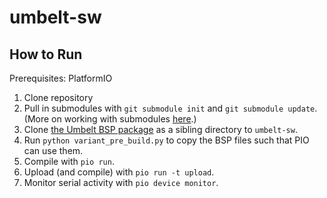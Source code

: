 # umbelt-sw

## How to Run

Prerequisites: PlatformIO

1. Clone repository
2. Pull in submodules with `git submodule init` and `git submodule update`.
    (More on working with submodules [here](https://git-scm.com/book/en/v2/Git-Tools-Submodules).)
3. Clone [the Umbelt BSP package](https://github.com/cygann/Adafruit_nRF52_Arduino) as a sibling directory to `umbelt-sw`. 
4. Run `python variant_pre_build.py` to copy the BSP files such that PIO can use them.
5. Compile with `pio run`.
6. Upload (and compile) with `pio run -t upload`.
7. Monitor serial activity with `pio device monitor`.
